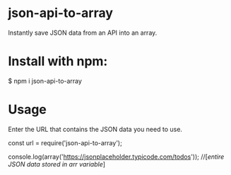 # json-api-to-array
Instantly save JSON data from an API into an array.

# Install with npm:

$ npm i json-api-to-array

# Usage
Enter the URL that contains the JSON data you need to use. 

const url = require('json-api-to-array');

console.log(array('https://jsonplaceholder.typicode.com/todos')); //[*entire JSON data stored in arr variable*]
